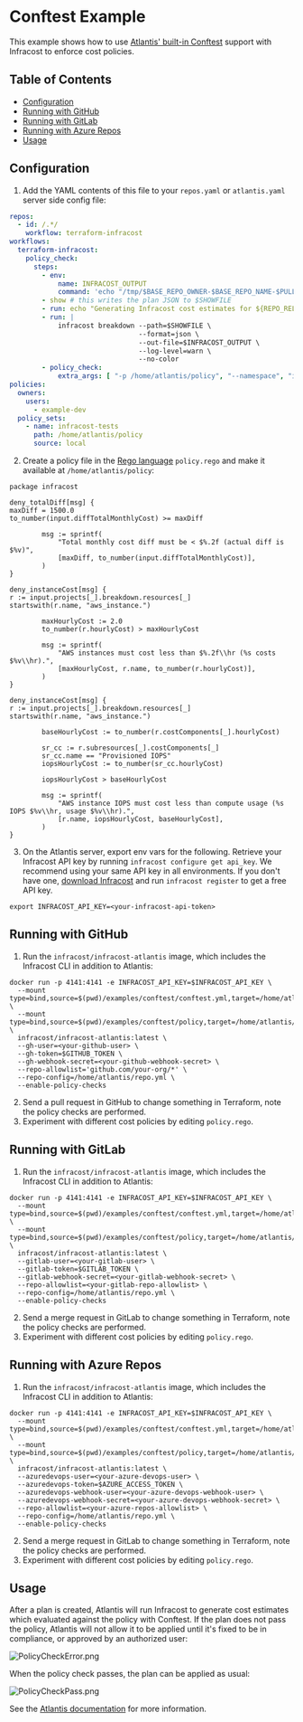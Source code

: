 # Conftest Example

This example shows how to use [Atlantis' built-in Conftest](https://www.runatlantis.io/docs/policy-checking.html) support with Infracost to enforce cost policies.

## Table of Contents

* [Configuration](#configuration)
* [Running with GitHub](#running-with-github)
* [Running with GitLab](#running-with-gitlab)
* [Running with Azure Repos](#running-with-azure-repos)
* [Usage](#usage)

## Configuration

1. Add the YAML contents of this file to your `repos.yaml` or `atlantis.yaml` server side config file:
  ```yaml
  repos:
    - id: /.*/
      workflow: terraform-infracost
  workflows:
    terraform-infracost:
      policy_check:
        steps:
          - env:
              name: INFRACOST_OUTPUT
              command: 'echo "/tmp/$BASE_REPO_OWNER-$BASE_REPO_NAME-$PULL_NUM-$WORKSPACE-${REPO_REL_DIR//\//-}-infracost.json"'
          - show # this writes the plan JSON to $SHOWFILE
          - run: echo "Generating Infracost cost estimates for ${REPO_REL_DIR//\//-}/$WORKSPACE..."
          - run: |
              infracost breakdown --path=$SHOWFILE \
                                  --format=json \
                                  --out-file=$INFRACOST_OUTPUT \
                                  --log-level=warn \
                                  --no-color
          - policy_check:
              extra_args: [ "-p /home/atlantis/policy", "--namespace", "infracost", "$INFRACOST_OUTPUT" ]
  policies:
    owners:
      users:
        - example-dev
    policy_sets:
      - name: infracost-tests
        path: /home/atlantis/policy
        source: local
  ```
2. Create a policy file in the [Rego language](https://www.openpolicyagent.org/docs/latest/policy-language/) `policy.rego` and make it available at `/home/atlantis/policy`:
  ```rego
  package infracost

  deny_totalDiff[msg] {
  maxDiff = 1500.0
  to_number(input.diffTotalMonthlyCost) >= maxDiff

          msg := sprintf(
              "Total monthly cost diff must be < $%.2f (actual diff is $%v)",
              [maxDiff, to_number(input.diffTotalMonthlyCost)],
          )
  }

  deny_instanceCost[msg] {
  r := input.projects[_].breakdown.resources[_]
  startswith(r.name, "aws_instance.")

          maxHourlyCost := 2.0
          to_number(r.hourlyCost) > maxHourlyCost

          msg := sprintf(
              "AWS instances must cost less than $%.2f\\hr (%s costs $%v\\hr).",
              [maxHourlyCost, r.name, to_number(r.hourlyCost)],
          )
  }

  deny_instanceCost[msg] {
  r := input.projects[_].breakdown.resources[_]
  startswith(r.name, "aws_instance.")

          baseHourlyCost := to_number(r.costComponents[_].hourlyCost)

          sr_cc := r.subresources[_].costComponents[_]
          sr_cc.name == "Provisioned IOPS"
          iopsHourlyCost := to_number(sr_cc.hourlyCost)

          iopsHourlyCost > baseHourlyCost

          msg := sprintf(
              "AWS instance IOPS must cost less than compute usage (%s IOPS $%v\\hr, usage $%v\\hr).",
              [r.name, iopsHourlyCost, baseHourlyCost],
          )
  }
  ```
3. On the Atlantis server, export env vars for the following. Retrieve your Infracost API key by running `infracost configure get api_key`. We recommend using your same API key in all environments. If you don't have one, [download Infracost](https://www.infracost.io/docs/#quick-start) and run `infracost register` to get a free API key.
  ```
  export INFRACOST_API_KEY=<your-infracost-api-token>
  ```

## Running with GitHub

1. Run the `infracost/infracost-atlantis` image, which includes the Infracost CLI in addition to Atlantis:
  ```
  docker run -p 4141:4141 -e INFRACOST_API_KEY=$INFRACOST_API_KEY \
    --mount type=bind,source=$(pwd)/examples/conftest/conftest.yml,target=/home/atlantis/repo.yml \
    --mount type=bind,source=$(pwd)/examples/conftest/policy,target=/home/atlantis/policy \
    infracost/infracost-atlantis:latest \
    --gh-user=<your-github-user> \
    --gh-token=$GITHUB_TOKEN \
    --gh-webhook-secret=<your-github-webhook-secret> \
    --repo-allowlist='github.com/your-org/*' \
    --repo-config=/home/atlantis/repo.yml \
    --enable-policy-checks
  ```
2. Send a pull request in GitHub to change something in Terraform, note the policy checks are performed.
3. Experiment with different cost policies by editing `policy.rego`.

## Running with GitLab

1. Run the `infracost/infracost-atlantis` image, which includes the Infracost CLI in addition to Atlantis:
  ```
  docker run -p 4141:4141 -e INFRACOST_API_KEY=$INFRACOST_API_KEY \
    --mount type=bind,source=$(pwd)/examples/conftest/conftest.yml,target=/home/atlantis/repo.yml \
    --mount type=bind,source=$(pwd)/examples/conftest/policy,target=/home/atlantis/policy \
    infracost/infracost-atlantis:latest \
    --gitlab-user=<your-gitlab-user> \
    --gitlab-token=$GITLAB_TOKEN \
    --gitlab-webhook-secret=<your-gitlab-webhook-secret> \
    --repo-allowlist=<your-gitlab-repo-allowlist> \
    --repo-config=/home/atlantis/repo.yml \
    --enable-policy-checks
  ```
2. Send a merge request in GitLab to change something in Terraform, note the policy checks are performed.
3. Experiment with different cost policies by editing `policy.rego`.

## Running with Azure Repos

1. Run the `infracost/infracost-atlantis` image, which includes the Infracost CLI in addition to Atlantis:
  ```
  docker run -p 4141:4141 -e INFRACOST_API_KEY=$INFRACOST_API_KEY \
    --mount type=bind,source=$(pwd)/examples/conftest/conftest.yml,target=/home/atlantis/repo.yml \
    --mount type=bind,source=$(pwd)/examples/conftest/policy,target=/home/atlantis/policy \
    infracost/infracost-atlantis:latest \
    --azuredevops-user=<your-azure-devops-user> \
    --azuredevops-token=$AZURE_ACCESS_TOKEN \
    --azuredevops-webhook-user=<your-azure-devops-webhook-user> \
    --azuredevops-webhook-secret=<your-azure-devops-webhook-secret> \
    --repo-allowlist=<your-azure-repos-allowlist> \
    --repo-config=/home/atlantis/repo.yml \
    --enable-policy-checks
  ```
2. Send a merge request in GitLab to change something in Terraform, note the policy checks are performed.
3. Experiment with different cost policies by editing `policy.rego`.

## Usage

After a plan is created, Atlantis will run Infracost to generate cost estimates which evaluated against the policy with Conftest. If the plan does not pass the policy, Atlantis will not allow it to be applied until it's fixed to be in compliance, or approved by an authorized user:

![PolicyCheckError.png](PolicyCheckError.png)

When the policy check passes, the plan can be applied as usual:

![PolicyCheckPass.png](PolicyCheckPass.png)

See the [Atlantis documentation](https://www.runatlantis.io/docs/policy-checking.html#how-it-works) for more information.
